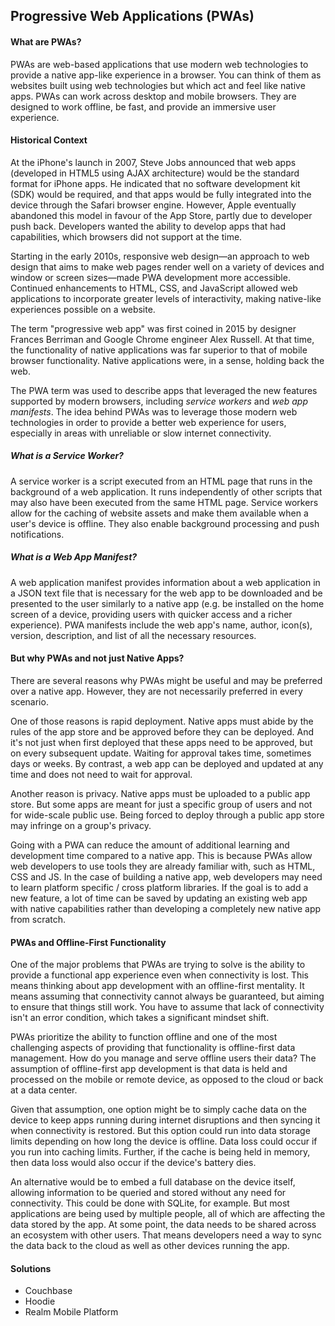 ## Progressive Web Applications (PWAs)

#### What are PWAs?

PWAs are web-based applications that use modern web technologies to provide a native app-like experience in a browser. You can think of them as websites built using web technologies but which act and feel like native apps. PWAs can work across desktop and mobile browsers. They are designed to work offline, be fast, and provide an immersive user experience. 

#### Historical Context

At the iPhone's launch in 2007, Steve Jobs announced that web apps (developed in HTML5 using AJAX architecture) would be the standard format for iPhone apps. He indicated that no software development kit (SDK) would be required, and that apps would be fully integrated into the device through the Safari browser engine. However, Apple eventually abandoned this model in favour of the App Store, partly due to developer push back. Developers wanted the ability to develop apps that had capabilities, which browsers did not support at the time.  

Starting in the early 2010s, responsive web design—an approach to web design that aims to make web pages render well on a variety of devices and window or screen sizes—made PWA development more accessible. Continued enhancements to HTML, CSS, and JavaScript allowed web applications to incorporate greater levels of interactivity, making native-like experiences possible on a website.

The term "progressive web app" was first coined in 2015 by designer Frances Berriman and Google Chrome engineer Alex Russell. At that time, the functionality of native applications was far superior to that of mobile browser functionality. Native applications were, in a sense, holding back the web. 

The PWA term was used to describe apps that leveraged the new features supported by modern browsers, including *service workers* and *web app manifests*. The idea behind PWAs was to leverage those modern web technologies in order to provide a better web experience for users, especially in areas with unreliable or slow internet connectivity.

##### What is a Service Worker?

A service worker is a script executed from an HTML page that runs in the background of a web application. It runs independently of other scripts that may also have been executed from the same HTML page. Service workers allow for the caching of website assets and make them available when a user's device is offline. They also enable background processing and push notifications.

##### What is a Web App Manifest?

A web application manifest provides information about a web application in a JSON text file that is necessary for the web app to be downloaded and be presented to the user similarly to a native app (e.g. be installed on the home screen of a device, providing users with quicker access and a richer experience). PWA manifests include the web app's name, author, icon(s), version, description, and list of all the necessary resources.

#### But why PWAs and not just Native Apps?

There are several reasons why PWAs might be useful and may be preferred over a native app. However, they are not necessarily preferred in every scenario.

One of those reasons is rapid deployment. Native apps must abide by the rules of the app store and be approved before they can be deployed. And it's not just when first deployed that these apps need to be approved, but on every subsequent update. Waiting for approval takes time, sometimes days or weeks. By contrast, a web app can be deployed and updated at any time and does not need to wait for approval.  

Another reason is privacy. Native apps must be uploaded to a public app store. But some apps are meant for just a specific group of users and not for wide-scale public use. Being forced to deploy through a public app store may infringe on a group's privacy.  

Going with a PWA can reduce the amount of additional learning and development time compared to a native app. This is because PWAs allow web developers to use tools they are already familiar with, such as HTML, CSS and JS. In the case of building a native app, web developers may need to learn platform specific / cross platform libraries. If the goal is to add a new feature, a lot of time can be saved by updating an existing web app with native capabilities rather than developing a completely new native app from scratch.

#### PWAs and Offline-First Functionality

One of the major problems that PWAs are trying to solve is the ability to provide a functional app experience even when connectivity is lost. This means thinking about app development with an offline-first mentality. It means assuming that connectivity cannot always be guaranteed, but aiming to ensure that things still work. You have to assume that lack of connectivity isn't an error condition, which takes a significant mindset shift.

PWAs prioritize the ability to function offline and one of the most challenging aspects of providing that functionality is offline-first data management. How do you manage and serve offline users their data? The assumption of offline-first app development is that data is held and processed on the mobile or remote device, as opposed to the cloud or back at a data center.

Given that assumption, one option might be to simply cache data on the device to keep apps running during internet disruptions and then syncing it when connectivity is restored. But this option could run into data storage limits depending on how long the device is offline. Data loss could occur if you run into caching limits. Further, if the cache is being held in memory, then data loss would also occur if the device's battery dies.

An alternative would be to embed a full database on the device itself, allowing information to be queried and stored without any need for connectivity. This could be done with SQLite, for example. But most applications are being used by multiple people, all of which are affecting the data stored by the app. At some point, the data needs to be shared across an ecosystem with other users. That means developers need a way to sync the data back to the cloud as well as other devices running the app.

#### Solutions

* Couchbase
* Hoodie
* Realm Mobile Platform

 